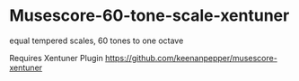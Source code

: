 # Musescore-60-tone-scale-xentuner
equal tempered scales, 60 tones to one octave

Requires Xentuner Plugin
https://github.com/keenanpepper/musescore-xentuner
